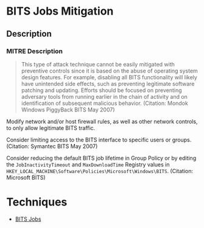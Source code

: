 
# BITS Jobs Mitigation

## Description

### MITRE Description

> This type of attack technique cannot be easily mitigated with preventive controls since it is based on the abuse of operating system design features. For example, disabling all BITS functionality will likely have unintended side effects, such as preventing legitimate software patching and updating. Efforts should be focused on preventing adversary tools from running earlier in the chain of activity and on identification of subsequent malicious behavior. (Citation: Mondok Windows PiggyBack BITS May 2007)

Modify network and/or host firewall rules, as well as other network controls, to only allow legitimate BITS traffic.

Consider limiting access to the BITS interface to specific users or groups. (Citation: Symantec BITS May 2007)

Consider reducing the default BITS job lifetime in Group Policy or by editing the <code>JobInactivityTimeout</code> and <code>MaxDownloadTime</code> Registry values in <code> HKEY_LOCAL_MACHINE\Software\Policies\Microsoft\Windows\BITS</code>. (Citation: Microsoft BITS)


# Techniques


* [BITS Jobs](../techniques/BITS-Jobs.md)

